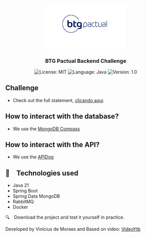 <p align="center" width="100%">
    <img width="50%" src="https://github.com/viniciusdemoraess/btg-pactual/blob/main/images/btg-logo.jpg"> 
</p>


<h3 align="center">
  BTG Pactual Backend Challenge
</h3>

<p align="center">

  <img alt="License: MIT" src="https://img.shields.io/badge/license-MIT-%2304D361">
  <img alt="Language: Java" src="https://img.shields.io/badge/language-java-green">
  <img alt="Version: 1.0" src="https://img.shields.io/badge/version-1.0-yellowgreen">

</p>


## Challenge
- Check out the full statement, [clicando aqui](./problem.md).

## How to interact with the database?
- We use the [MongoDB Compass](https://www.mongodb.com/products/tools/compass)

## How to interact with the API?
- We use the [APIDog](https://github.com/Apidog)

## :rocket: Technologies used

* Java 21
* Spring Boot
* Spring Data MongoDB
* RabbitMQ
* Docker

:mag: Download the project and test it yourself in practice.


Developed by Vinícius de Moraes 
and Based on video: [VideoYtb](https://www.youtube.com/watch?v=e_WgAB0Th_I&list=PLxCh3SsamNs7y1Y-QaVdWx0MUh0wvo7TV)
